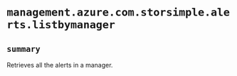 # `management.azure.com.storsimple.alerts.listbymanager`

## `summary`
Retrieves all the alerts in a manager.


